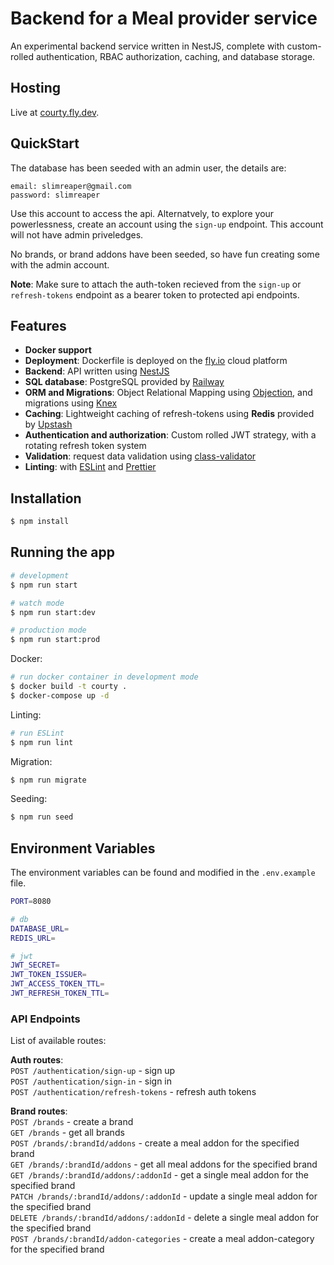 # Backend for a Meal provider service

An experimental backend service written in NestJS, complete with custom-rolled authentication, RBAC authorization, caching, and database storage.

## Hosting

Live at [courty.fly.dev](https://courty.fly.dev).

## QuickStart

The database has been seeded with an admin user, the details are:

```
email: slimreaper@gmail.com
password: slimreaper

```

Use this account to access the api. Alternatvely, to explore your powerlessness, create an account using the `sign-up` endpoint. This account will not have admin priveledges.

No brands, or brand addons have been seeded, so have fun creating some with the admin account.

**Note**: Make sure to attach the auth-token recieved from the `sign-up` or `refresh-tokens` endpoint as a bearer token to protected api endpoints.

## Features

- **Docker support**
- **Deployment**: Dockerfile is deployed on the [fly.io](https://fly.io) cloud platform
- **Backend**: API written using [NestJS](https://nestjs.com)
- **SQL database**: PostgreSQL provided by [Railway](https://www.railway.app)
- **ORM and Migrations**: Object Relational Mapping using [Objection](https://vincit.github.io/objection.js/), and migrations using [Knex](https://knex.com)
- **Caching**: Lightweight caching of refresh-tokens using **Redis** provided by [Upstash](https://upstash.com/)
- **Authentication and authorization**: Custom rolled JWT strategy, with a rotating refresh token system
- **Validation**: request data validation using [class-validator](https://github.com/typestack/class-validator)
- **Linting**: with [ESLint](https://eslint.org) and [Prettier](https://prettier.io)

## Installation

```bash
$ npm install
```

## Running the app

```bash
# development
$ npm run start

# watch mode
$ npm run start:dev

# production mode
$ npm run start:prod
```

Docker:

```bash
# run docker container in development mode
$ docker build -t courty .
$ docker-compose up -d
```

Linting:

```bash
# run ESLint
$ npm run lint
```

Migration:

```bash
$ npm run migrate
```

Seeding:

```bash
$ npm run seed
```

## Environment Variables

The environment variables can be found and modified in the `.env.example` file.

```bash
PORT=8080

# db
DATABASE_URL=
REDIS_URL=

# jwt
JWT_SECRET=
JWT_TOKEN_ISSUER=
JWT_ACCESS_TOKEN_TTL=
JWT_REFRESH_TOKEN_TTL=

```

### API Endpoints

List of available routes:

**Auth routes**:\
`POST /authentication/sign-up` - sign up\
`POST /authentication/sign-in` - sign in\
`POST /authentication/refresh-tokens` - refresh auth tokens

**Brand routes**:\
`POST /brands` - create a brand\
`GET /brands` - get all brands\
`POST /brands/:brandId/addons` - create a meal addon for the specified brand\
`GET /brands/:brandId/addons` - get all meal addons for the specified brand\
`GET /brands/:brandId/addons/:addonId` - get a single meal addon for the specified brand\
`PATCH /brands/:brandId/addons/:addonId` - update a single meal addon for the specified brand\
`DELETE /brands/:brandId/addons/:addonId` - delete a single meal addon for the specified brand\
`POST /brands/:brandId/addon-categories` - create a meal addon-category for the specified brand
